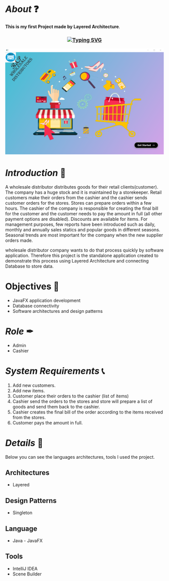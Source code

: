 # *About* ❓
**This is my first Project made by Layered Architecture**.

<h3 align="center"><a href="https://git.io/typing-svg" align="center"><img align="center" src="https://readme-typing-svg.herokuapp.com?font=Fira+Code&size=25&duration=4000&center=true&vCenter=true&width=435&lines=Super+Market+System" alt="Typing SVG" style="max-width:100%" /></a></h3>

![park](src/assets/SuperMarket.png)

# *Introduction* 📝
A wholesale distributor distributes goods for their retail clients(customer). The company has a huge stock and
it is maintained by a storekeeper. Retail customers make their orders from the cashier and the cashier sends
customer orders for the stores. Stores can prepare orders within a few hours. The cashier of the company is 
responsible for creating the final bill for the customer and the customer needs to pay the amount in full (all 
other payment options are disabled). Discounts are available for items. For management purposes, few 
reports have been introduced such as daily, monthly and annually sales statics and popular goods in different 
seasons. Seasonal trends are most important for the company when the new supplier orders made.

wholesale distributor company wants to do that process quickly by software application. Therefore this project is the standalone application created to demonstrate this process using Layered Architecture and connecting Database to store data.

# Objectives 🔑
* JavaFX application development
* Database connectivity
* Software architectures and design patterns

# *Role* ✒
* Admin
* Cashier

# *System Requirements* 📞
1. Add new customers.
2. Add new items.
1. Customer place their orders to the cashier (list of items)
2. Cashier send the orders to the stores and store will prepare a list of goods and send them back to the cashier.
3. Cashier creates the final bill of the order according to the items received from the stores.
4. Customer pays the amount in full.

# *Details* 🔖
Below you can see the languages architectures, tools I used  the project.

## Architectures
* Layered 

## Design Patterns
* Singleton 

## Language
* Java - JavaFX

## Tools
* IntelliJ IDEA
* Scene Builder